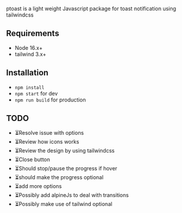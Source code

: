 ptoast is a light weight Javascript package for toast notification using tailwindcss

## Requirements
- Node 16.x+
- tailwind 3.x+

## Installation
- `npm install`
- `npm start` for dev
- ``npm run build`` for production

## TODO

- ⏳Resolve issue with options
- ⏳Review how icons works
- ⏳Review the design by using tailwindcss
- ⏳Close button
- ⏳Should stop/pause the progress if hover
- ⏳should make the progress optional
- ⏳add more options
- ⏳Possibly add alpineJs to deal with transitions
- ⏳Possibly make use of tailwind optional